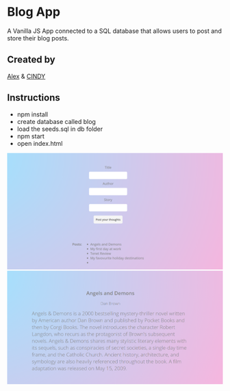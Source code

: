 # Blog App

A Vanilla JS App connected to a SQL database that allows users to post and store their blog posts.

## Created by
[Alex](http://github.com/AKP-13) & [CINDY](http://github.com/cindywfeng)

## Instructions
- npm install
- create database called blog
- load the seeds.sql in db folder
- npm start
- open index.html

![Repo Image 1](blog.PNG)
![Repo Image 2](blog1.PNG)

